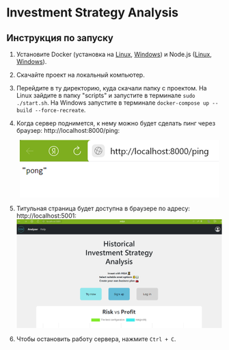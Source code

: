 
# Investment Strategy Analysis

## Инструкция по запуску

1. Установите Docker (установка на [Linux](https://www.digitalocean.com/community/tutorials/how-to-install-and-use-docker-compose-on-ubuntu-20-04-ru), [Windows](https://docs.docker.com/desktop/install/windows-install/)) и Node.js ([Linux](https://help.reg.ru/support/servery-vps/oblachnyye-servery/ustanovka-programmnogo-obespecheniya/kak-ustanovit-node-js-na-ubuntu), [Windows](https://nodejs.org/en/download/)).
2. Скачайте проект на локальный компьютер.  
3. Перейдите в ту директорию, куда скачали папку с проектом. На Linux зайдите в папку "scripts" и запустите в терминале `sudo ./start.sh`. На Windows запустите в терминале `docker-compose up --build --force-recreate`.
4. Когда сервер поднимется, к нему можно будет сделать пинг через браузер: http://localhost:8000/ping:     
   
   <p align="center">
      <img src="https://github.com/Investment-Strategy-Analysis/investment-strategy-analysis/blob/main/instruction_imgs/ping.png">
   </p>
5. Титульная страница будет доступна в браузере по адресу: http://localhost:5001:
   ![title_page](https://github.com/Investment-Strategy-Analysis/investment-strategy-analysis/blob/main/instruction_imgs/title_page.png) 
   
6. Чтобы остановить работу сервера, нажмите `Ctrl + C`.


